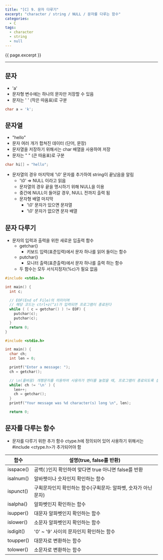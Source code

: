 ```yaml
---
title: "[C] 9. 문자 다루기"
excerpt: "character / string / NULL / 문자를 다루는 함수"
categories:
  - C
tags:
  - character
  - string
  - null
---
```

{{ page.excerpt }}
* * *

## 문자
- 'a'
- 문자형 변수에는 하나의 문자만 저장할 수 있음
- 문자는 ' ' (작은 따옴표)로 구분

```c
char a = 'k';
```

## 문자열
- "hello"
- 문자 여러 개가 합쳐진 데이터 (단어, 문장)
- 문자열을 저장하기 위해서는 char 배열을 사용하여 저장
- 문자는 " " (큰 따옴표)로 구분

```c
char hi[] = "hello";
```

- 문자열의 경우 마지막에 '\0' 문자를 추가하여 string이 끝났음을 알림
  - '\0' => NULL 이라고 읽음
  - 문자열의 경우 끝을 명시하기 위해 NULL을 이용
  - 중간에 NULL이 들어갈 경우, NULL 전까지 출력 됨
  - 문자형 배열 마지막
    - '\0' 문자가 있으면 문자열
    - '\0' 문자가 없으면 문자 배열

## 문자 다루기
- 문자의 입력과 출력을 위한 새로운 입출력 함수
  - getchar()
    - 키보드 입력(표준입력)에서 문자 하나를 읽어 들이는 함수
  - putchar()
    - 모니터 출력(표준출력)에서 문자 하나를 출력 하는 함수
  - 두 함수는 모두 서식지정자(%c)가 필요 없음

```c
#include <stdio.h>

int main() {
  int c;

  // EOF(End of File)의 의미이며
  // 해당 코드는 ctrl+z(^z)가 입력되면 프로그램이 종료된다
  while ( ( c = getchar() ) != EOF) {
    putchar(c);
    putchar(c);
  }
  return 0;
}
```

```c
#include <stdio.h>

int main() {
  char ch;
  int len = 0;

  printf("Enter a message: ");
  ch = getchar();

  // \n(줄바꿈) 개행문자를 이용하여 사용자가 엔터를 눌렀을 때, 프로그램이 종료되도록 설정
  while( ch != '\n' ) {
    len++;
    ch = getchar();
  }
  printf("Your message was %d character(s) long \n", len);

  return 0;
```

## 문자를 다루는 함수
- 문자를 다루기 위한 추가 함수 ctype.h에 정의되어 있어 사용하기 위해서는 #include &lt;ctype.h&gt;가 추가되어야 함

| 함수 | 설명(true, false를 반환) |
|---|---|
| isspace() | 공백( )인지 확인하여 맞다면 true 아니면 false를 반환 |
| isalnum() | 알바펫이나 숫자인지 확인하는 함수 |
| ispunct() | 구획문자인지 확인하는 함수(구획문자: 알파벳, 숫자가 아닌 문자) |
| isalpha() | 알파벳인지 확인하는 함수 |
| isupper() | 대문자 알파벳인지 확인하는 함수 |
| islower() | 소문자 알파벳인지 확인하는 함수 |
| isdigit() | '0' ~ '9' 사이의 문자인지 확인하는 함수 |
| toupper() | 대문자로 변환하는 함수 |
| tolower() | 소문자로 변환하는 함수 |
